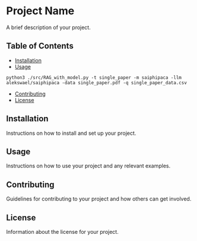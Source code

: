 # Project Name

A brief description of your project.

## Table of Contents

- [Installation](#installation)
- [Usage](#usage)
```
python3 ./src/RAG_with_model.py -t single_paper -m saiphipaca -llm alekswael/saiphipaca -data single_paper.pdf -q single_paper_data.csv
```
- [Contributing](#contributing)
- [License](#license)

## Installation

Instructions on how to install and set up your project.

## Usage

Instructions on how to use your project and any relevant examples.

## Contributing

Guidelines for contributing to your project and how others can get involved.

## License

Information about the license for your project.
